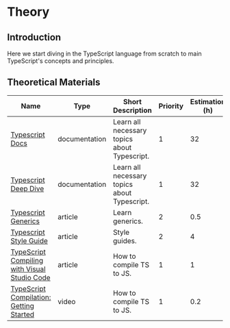 # Theory

## Introduction

Here we start diving in the TypeScript language from scratch to main
TypeScript's concepts and principles.

## Theoretical Materials

| Name                                                                                                               | Type          | Short Description                            | Priority | Estimation (h) |
| ------------------------------------------------------------------------------------------------------------------ | ------------- | -------------------------------------------- | -------- | -------------- |
| [Typescript Docs](https://www.typescriptlang.org/docs/home.html)                                                   | documentation | Learn all necessary topics about Typescript. | 1        | 32             |
| [Typescript Deep Dive](https://basarat.gitbooks.io/typescript/)                                                    | documentation | Learn all necessary topics about Typescript. | 1        | 32             |
| [Typescript Generics](https://medium.com/@rossbulat/typescript-generics-explained-15c6493b510f)                    | article       | Learn generics.                              | 2        | 0.5            |
| [Typescript Style Guide](https://github.com/basarat/typescript-book/blob/master/docs/styleguide/styleguide.md)     | article       | Style guides.                                | 2        | 4              |
| [TypeScript Compiling with Visual Studio Code](https://code.visualstudio.com/docs/typescript/typescript-compiling) | article       | How to compile TS to JS.                     | 1        | 1              |
| [TypeScript Compilation: Getting Started](https://www.youtube.com/watch?v=_iTlU6mmJ6s)                             | video         | How to compile TS to JS.                     | 1        | 0.2            |
